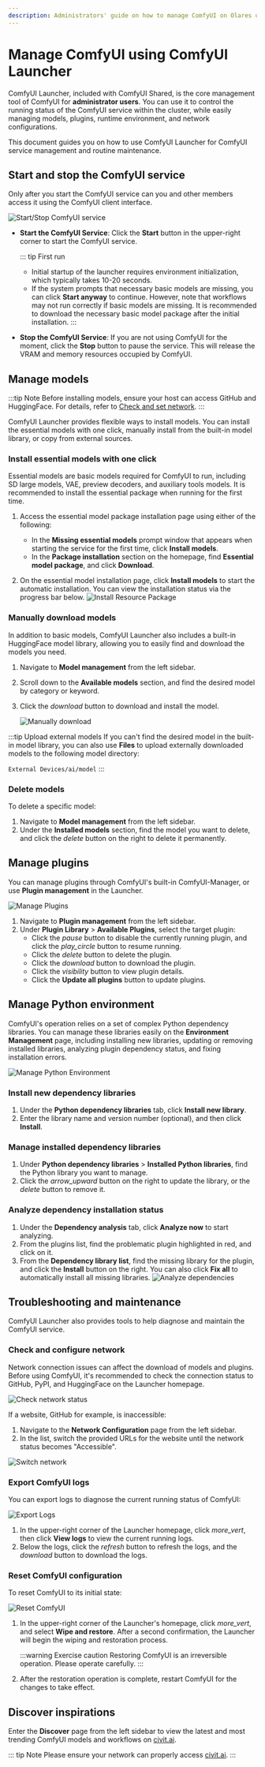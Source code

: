 ```yaml
---
description: Administrators' guide on how to manage ComfyUI on Olares using ComfyUI Launcher, covering controling the service, managing models, plugins, and python environments, troubleshooting and maintenance.
---
```


# Manage ComfyUI using ComfyUI Launcher

ComfyUI Launcher, included with ComfyUI Shared, is the core management tool of ComfyUI for **administrator users**. You can use it to control the running status of the ComfyUI service within the cluster, while easily managing models, plugins, runtime environment, and network configurations.

This document guides you on how to use ComfyUI Launcher for ComfyUI service management and routine maintenance.

## Start and stop the ComfyUI service

Only after you start the ComfyUI service can you and other members access it using the ComfyUI client interface.

![Start/Stop ComfyUI service](/images/manual/use-cases/comfyui-start.png#bordered)

* **Start the ComfyUI Service**: Click the **Start** button in the upper-right corner to start the ComfyUI service. 
    
    ::: tip First run
    * Initial startup of the launcher requires environment initialization, which typically takes 10-20 seconds.
    * If the system prompts that necessary basic models are missing, you can click **Start anyway** to continue. However, note that workflows may not run correctly if basic models are missing. It is recommended to download the necessary basic model package after the initial installation.
    :::

* **Stop the ComfyUI Service**: If you are not using ComfyUI for the moment, click the **Stop** button to pause the service. This will release the VRAM and memory resources occupied by ComfyUI.

## Manage models

:::tip Note
Before installing models, ensure your host can access GitHub and HuggingFace. For details, refer to [Check and set network](#check-and-set-network).
:::

ComfyUI Launcher provides flexible ways to install models. You can install the essential models with one click, manually install from the built-in model library, or copy from external sources.

### Install essential models with one click

Essential models are basic models required for ComfyUI to run, including SD large models, VAE, preview decoders, and auxiliary tools models. It is recommended to install the essential package when running for the first time.

1. Access the essential model package installation page using either of the following:
    - In the **Missing essential models** prompt window that appears when starting the service for the first time, click **Install models**.
    * In the **Package installation** section on the homepage, find **Essential model package**, and click **Download**.

2. On the essential model installation page, click **Install models** to start the automatic installation. You can view the installation status via the progress bar below.
    ![Install Resource Package](/images/zh/manual/use-cases/comfyui-install-model.png#bordered)

### Manually download models

In addition to basic models, ComfyUI Launcher also includes a built-in HuggingFace model library, allowing you to easily find and download the models you need.

1. Navigate to **Model management** from the left sidebar.
2. Scroll down to the **Available models** section, and find the desired model by category or keyword.
3. Click the <i class="material-symbols-outlined">download</i> button to download and install the model.

    ![Manually download](/images/manual/use-cases/comfyui-download-model.png#bordered)

:::tip Upload external models
If you can't find the desired model in the built-in model library, you can also use **Files** to upload externally downloaded models to the following model directory:

 `External Devices/ai/model`
:::

### Delete models

To delete a specific model:

1.  Navigate to **Model management** from the left sidebar.
2.  Under the **Installed models** section, find the model you want to delete, and click the <i class="material-symbols-outlined">delete</i> button on the right to delete it permanently.

## Manage plugins

You can manage plugins through ComfyUI's built-in ComfyUI-Manager, or use **Plugin management** in the Launcher.

![Manage Plugins](/images/zh/manual/use-cases/comfyui-manage-plugin.png#bordered)

1.  Navigate to **Plugin management** from the left sidebar.
2.  Under **Plugin Library** > **Available Plugins**, select the target plugin:
    * Click the <i class="material-symbols-outlined">pause</i> button to disable the currently running plugin, and click the <i class="material-symbols-outlined">play_circle</i> button to resume running.
    * Click the <i class="material-symbols-outlined">delete</i> button to delete the plugin.
    * Click the <i class="material-symbols-outlined">download</i> button to download the plugin.
    * Click the <i class="material-symbols-outlined">visibility</i> button to view plugin details.
    * Click the **Update all plugins** button to update plugins.

## Manage Python environment

ComfyUI's operation relies on a set of complex Python dependency libraries. You can manage these libraries easily on the **Environment Management** page, including installing new libraries, updating or removing installed libraries, analyzing plugin dependency status, and fixing installation errors.

![Manage Python Environment](/images/zh/manual/use-cases/comfyui-manage-python.png#bordered)

### Install new dependency libraries

1.  Under the **Python dependency libraries** tab, click **Install new library**.
2.  Enter the library name and version number (optional), and then click **Install**.

### Manage installed dependency libraries

1.  Under **Python dependency libraries** > **Installed Python libraries**, find the Python library you want to manage.
2.  Click the <i class="material-symbols-outlined">arrow_upward</i> button on the right to update the library, or the <i class="material-symbols-outlined">delete</i> button to remove it.

### Analyze dependency installation status

1.  Under the **Dependency analysis** tab, click **Analyze now** to start analyzing.
2.  From the plugins list, find the problematic plugin highlighted in red, and click on it.
3.  From the **Dependency library list**, find the missing library for the plugin, and click the **Install** button on the right. You can also click **Fix all** to automatically install all missing libraries.
    ![Analyze dependencies](/images/zh/manual/use-cases/comfyui-analyze-dependency.png#bordered)

## Troubleshooting and maintenance

ComfyUI Launcher also provides tools to help diagnose and maintain the ComfyUI service.

### Check and configure network

Network connection issues can affect the download of models and plugins. Before using ComfyUI, it's recommended to check the connection status to GitHub, PyPI, and HuggingFace on the Launcher homepage.

![Check network status](/images/zh/manual/use-cases/comfyui-view-network.png#bordered)

If a website, GitHub for example, is inaccessible:

1.  Navigate to the **Network Configuration** page from the left sidebar.
2.  In the list, switch the provided URLs for the website until the network status becomes "Accessible".

![Switch network](/images/zh/manual/use-cases/comfyui-change-network.png#bordered)

### Export ComfyUI logs

You can export logs to diagnose the current running status of ComfyUI:

![Export Logs](/images/zh/manual/use-cases/comfyui-log.png#bordered)

1.  In the upper-right corner of the Launcher homepage, click <i class="material-symbols-outlined">more_vert</i>, then click **View logs** to view the current running logs.
2.  Below the logs, click the <i class="material-symbols-outlined">refresh</i> button to refresh the logs, and the <i class="material-symbols-outlined">download</i> button to download the logs.

### Reset ComfyUI configuration

To reset ComfyUI to its initial state:

![Reset ComfyUI](/images/zh/manual/use-cases/comfyui-reset.png#bordered)

1. In the upper-right corner of the Launcher's homepage, click <i class="material-symbols-outlined">more_vert</i>, and select **Wipe and restore**. After a second confirmation, the Launcher will begin the wiping and restoration process.

    :::warning Exercise caution
    Restoring ComfyUI is an irreversible operation. Please operate carefully.
    :::

2. After the restoration operation is complete, restart ComfyUI for the changes to take effect.

## Discover inspirations

Enter the **Discover** page from the left sidebar to view the latest and most trending ComfyUI models and workflows on [civit.ai](civit.ai).

::: tip Note
Please ensure your network can properly access [civit.ai](civit.ai).
:::